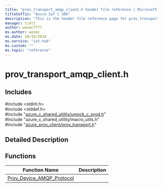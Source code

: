```yaml
---                             
title: "prov_transport_amqp_client.h header file reference | Microsoft Docs" 
titleSuffix: "Azure IoT C SDK"            
description: "This is the header file reference page for prov_transport_amqp_client.h in the Azure IoT C SDK. This SDK is used with Azure IoT Hub and Azure IoT Hub Device Provisioning Service"            
manager: timlt                 
author: wesmc7777              
ms.author: wesmc               
ms.date: 10/16/2018                    
ms.service: "iot-hub"             
ms.custom: ""                
ms.topic: "reference"        
---                            
```


# prov_transport_amqp_client.h 

## Includes

\#include <stdint.h>  
\#include <stddef.h>  
\#include "[azure_c_shared_utility/umock_c_prod.h](umock-c-prod-h.md)"  
\#include "azure_c_shared_utility/macro_utils.h"  
\#include "[azure_prov_client/prov_transport.h](prov-transport-h.md)"  

## Detailed Description

## Functions

Function Name                  | Description                                
--------------------------------|---------------------------------------------
[Prov_Device_AMQP_Protocol](./prov-transport-amqp-client-h/prov-device-amqp-protocol.md)            | 

